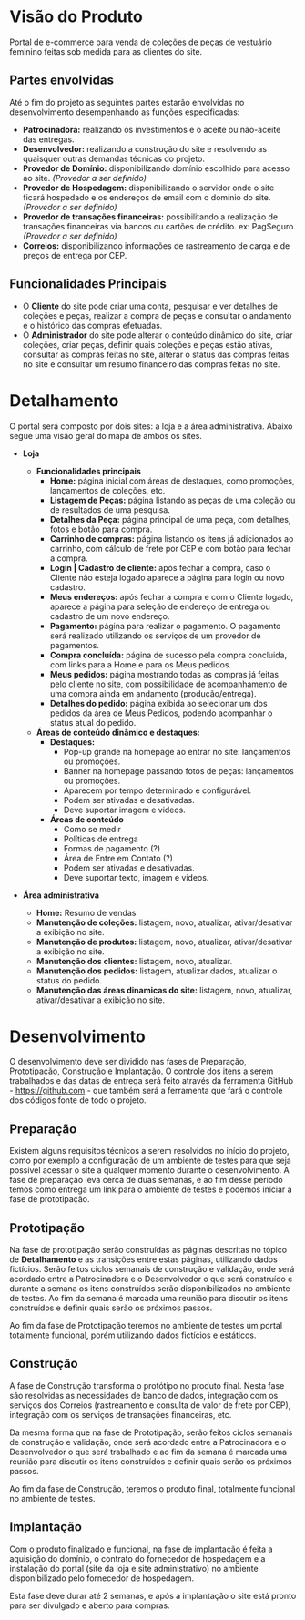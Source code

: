 # Visão do Produto
Portal de e-commerce para venda de coleções de peças de vestuário feminino feitas sob medida para as clientes do site.

## Partes envolvidas
Até o fim do projeto as seguintes partes estarão envolvidas no desenvolvimento desempenhando as funções especificadas:
- **Patrocinadora:** realizando os investimentos e o aceite ou não-aceite das entregas.
- **Desenvolvedor:** realizando a construção do site e resolvendo as quaisquer outras demandas técnicas do projeto.
- **Provedor de Domínio:** disponibilizando domínio escolhido para acesso ao site. _(Provedor a ser definido)_
- **Provedor de Hospedagem:** disponibilizando o servidor onde o site ficará hospedado e os endereços de email com o domínio do site. _(Provedor a ser definido)_
- **Provedor de transações financeiras:** possibilitando a realização de transações financeiras via bancos ou cartões de crédito. ex: PagSeguro. _(Provedor a ser definido)_
- **Correios:** disponibilizando informações de rastreamento de carga e de preços de entrega por CEP.

## Funcionalidades Principais
- O **Cliente** do site pode criar uma conta, pesquisar e ver detalhes de coleções e peças, realizar a compra de peças e consultar o andamento e o histórico das compras efetuadas.
- O **Administrador** do site pode alterar o conteúdo dinâmico do site, criar coleções, criar peças, definir quais coleções e peças estão ativas, consultar as compras feitas no site, alterar o status das compras feitas no site e consultar um resumo financeiro das compras feitas no site.

# Detalhamento
O portal será composto por dois sites: a loja e a área administrativa. Abaixo segue uma visão geral do mapa de ambos os sites.

- **Loja**
    - **Funcionalidades principais**
        - **Home:** página inicial com áreas de destaques, como promoções, lançamentos de coleções, etc.
        - **Listagem de Peças:** página listando as peças de uma coleção ou de resultados de uma pesquisa.
        - **Detalhes da Peça:** página principal de uma peça, com detalhes, fotos e botão para compra.
        - **Carrinho de compras:** página listando os itens já adicionados ao carrinho, com cálculo de frete por CEP e com botão para fechar a compra.
        - **Login | Cadastro de cliente:** após fechar a compra, caso o Cliente não esteja logado aparece a página para login ou novo cadastro.
        - **Meus endereços:** após fechar a compra e com o Cliente logado, aparece a página para seleção de endereço de entrega ou cadastro de um novo endereço.
        - **Pagamento:** página para realizar o pagamento. O pagamento será realizado utilizando os serviços de um provedor de pagamentos.
        - **Compra concluída:** página de sucesso pela compra concluida, com links para a Home e para os Meus pedidos.
        - **Meus pedidos:** página mostrando todas as compras já feitas pelo cliente no site, com possibilidade de acompanhamento de uma compra ainda em andamento (produção/entrega).
        - **Detalhes do pedido:** página exibida ao selecionar um dos pedidos da área de Meus Pedidos, podendo acompanhar o status atual do pedido.
    - **Áreas de conteúdo dinâmico e destaques:**
        - **Destaques:**
            - Pop-up grande na homepage ao entrar no site: lançamentos ou promoções.
            - Banner na homepage passando fotos de peças: lançamentos ou promoções.
            - Aparecem por tempo determinado e configurável.
            - Podem ser ativadas e desativadas.
            - Deve suportar imagem e videos.
        - **Áreas de conteúdo**
            - Como se medir
            - Políticas de entrega
            - Formas de pagamento (?)
            - Área de Entre em Contato (?)
            - Podem ser ativadas e desativadas.
            - Deve suportar texto, imagem e videos.

- **Área administrativa**
    - **Home:** Resumo de vendas
    - **Manutenção de coleções:** listagem, novo, atualizar, ativar/desativar a exibição no site.
    - **Manutenção de produtos:** listagem, novo, atualizar, ativar/desativar a exibição no site.
    - **Manutenção dos clientes:** listagem, novo, atualizar.
    - **Manutenção dos pedidos:** listagem, atualizar dados, atualizar o status do pedido.
    - **Manutenção das áreas dinamicas do site:** listagem, novo, atualizar, ativar/desativar a exibição no site.

# Desenvolvimento
O desenvolvimento deve ser dividido nas fases de Preparação, Prototipação, Construção e Implantação. O controle dos itens a serem trabalhados e das datas de entrega será feito através da ferramenta GitHub - https://github.com - que também será a ferramenta que fará o controle dos códigos fonte de todo o projeto.

## Preparação
Existem alguns requisitos técnicos a serem resolvidos no início do projeto, como por exemplo a configuração de um ambiente de testes para que seja possível acessar o site a qualquer momento durante o desenvolvimento. A fase de preparação leva cerca de duas semanas, e ao fim desse período temos como entrega um link para o ambiente de testes e podemos iniciar a fase de prototipação.

## Prototipação
Na fase de prototipação serão construídas as páginas descritas no tópico de **Detalhamento** e as transições entre estas páginas, utilizando dados fictícios. Serão feitos ciclos semanais de construção e validação, onde será acordado entre a Patrocinadora e o Desenvolvedor o que será construído e durante a semana os itens construídos serão disponibilizados no ambiente de testes. Ao fim da semana é marcada uma reunião para discutir os itens construídos e definir quais serão os próximos passos.

Ao fim da fase de Prototipação teremos no ambiente de testes um portal totalmente funcional, porém utilizando dados fictícios e estáticos.

## Construção
A fase de Construção transforma o protótipo no produto final. Nesta fase são resolvidas as necessidades de banco de dados, integração com os serviços dos Correios (rastreamento e consulta de valor de frete por CEP), integração com os serviços de transações financeiras, etc.

Da mesma forma que na fase de Prototipação, serão feitos ciclos semanais de construção e validação, onde será acordado entre a Patrocinadora e o Desenvolvedor o que será trabalhado e ao fim da semana é marcada uma reunião para discutir os itens construídos e definir quais serão os próximos passos.

Ao fim da fase de Construção, teremos o produto final, totalmente funcional no ambiente de testes.

## Implantação
Com o produto finalizado e funcional, na fase de implantação é feita a aquisição do domínio, o contrato do fornecedor de hospedagem e a instalação do portal (site da loja e site administrativo) no ambiente disponibilizado pelo fornecedor de hospedagem.

Esta fase deve durar até 2 semanas, e após a implantação o site está pronto para ser divulgado e aberto para compras.
